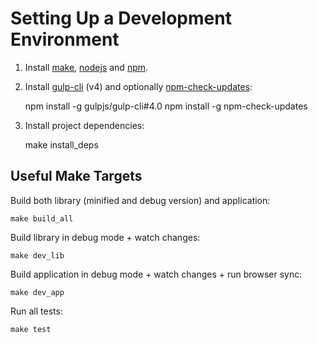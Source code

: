 # Setting Up a Development Environment

1) Install [make](https://en.wikipedia.org/wiki/Make_(software)), 
           [nodejs](https://nodejs.org) and 
           [npm](https://www.npmjs.com).

2) Install [gulp-cli](https://www.npmjs.com/package/gulp-cli) (v4) and optionally 
           [npm-check-updates](https://www.npmjs.com/package/npm-check-updates):

    npm install -g gulpjs/gulp-cli#4.0
    npm install -g npm-check-updates

3) Install project dependencies:

    make install_deps

## Useful Make Targets

Build both library (minified and debug version) and application:

    make build_all

Build library in debug mode + watch changes:

    make dev_lib

Build application in debug mode + watch changes + run browser sync:

    make dev_app

Run all tests:

    make test
